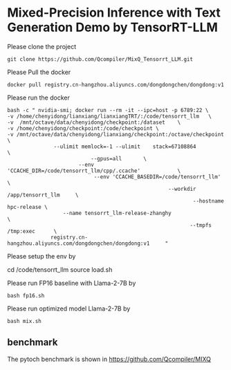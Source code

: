 # Mixed-Precision Inference with Text Generation Demo by TensorRT-LLM 


Please clone the project
```
git clone https://github.com/Qcompiler/MixQ_Tensorrt_LLM.git
```

Please Pull the docker 

```
docker pull registry.cn-hangzhou.aliyuncs.com/dongdongchen/dongdong:v1
```

Please run the docker

```
bash -c " nvidia-smi; docker run --rm -it --ipc=host -p 6789:22 \
-v /home/chenyidong/lianxiang/lianxiangTRT/:/code/tensorrt_llm   \
-v  /mnt/octave/data/chenyidong/checkpoint:/dataset    \
-v /home/chenyidong/checkpoint:/code/checkpoint \
-v /mnt/octave/data/chenyidong/lianxiang/checkpoint:/octave/checkpoint \
               --ulimit memlock=-1 --ulimit    stack=67108864             \
                           --gpus=all       \
                       --env 'CCACHE_DIR=/code/tensorrt_llm/cpp/.ccache'            \
                            --env 'CCACHE_BASEDIR=/code/tensorrt_llm'              \
                                                    --workdir /app/tensorrt_llm     \
                                                            --hostname hpc-release \
                  --name tensorrt_llm-release-zhanghy                             \
                                                           --tmpfs /tmp:exec      \
              registry.cn-hangzhou.aliyuncs.com/dongdongchen/dongdong:v1     "

```

Please setup the env  by

cd /code/tensorrt_llm
source load.sh

Please run FP16 baseline with Llama-2-7B by

```
bash fp16.sh

```


Please run optimized model  Llama-2-7B by

```
bash mix.sh

```


## benchmark

The pytoch benchmark is shown in https://github.com/Qcompiler/MIXQ

